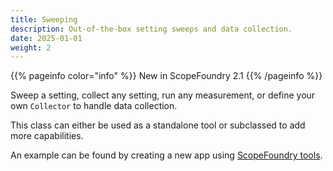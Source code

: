 ```yaml
---
title: Sweeping
description: Out-of-the-box setting sweeps and data collection.
date: 2025-01-01
weight: 2
---
```


{{% pageinfo color="info" %}}
New in ScopeFoundry 2.1
{{% /pageinfo %}}

Sweep a setting, collect any setting, run any measurement, or define your own `Collector` to handle data collection.

This class can either be used as a standalone tool or subclassed to add more capabilities.

An example can be found by creating a new app using [ScopeFoundry tools](/docs/11_tools-tutorials/1_new-microscope-app/).
